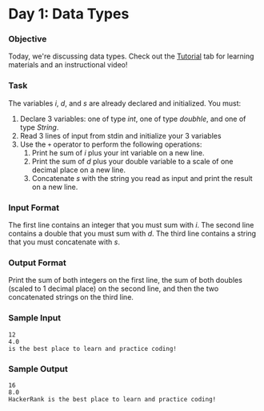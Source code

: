 # Day 1: Data Types

### Objective

Today, we're discussing data types.
Check out the [Tutorial](https://www.hackerrank.com/challenges/30-data-types/tutorial)
tab for learning materials and an instructional video!

### Task

The variables _i_, _d_, and _s_ are already declared and initialized.
You must:

1. Declare 3 variables: one of type _int_, one of type _doubhle_, and one of type _String_.
2. Read 3 lines of input from stdin and initialize your 3 variables
3. Use the `+` operator to perform the following operations:
   1. Print he sum of _i_ plus your int variable on a new line.
   2. Print the sum of _d_ plus your double variable to a scale of one decimal place on a new line.
   3. Concatenate _s_ with the string you read as input and print the result on a new line.

### Input Format

The first line contains an integer that you must sum with _i_.
The second line contains a double that you must sum with _d_.
The third line contains a string that you must concatenate with _s_.

### Output Format

Print the sum of both integers on the first line,
the sum of both doubles (scaled to 1 decimal place) on the second line,
and then the two concatenated strings on the third line.

### Sample Input
```
12
4.0
is the best place to learn and practice coding!
```
### Sample Output
```
16
8.0
HackerRank is the best place to learn and practice coding!
```

